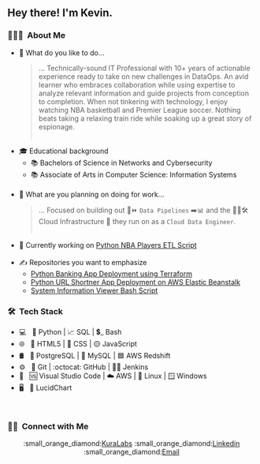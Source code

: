 <h2> Hey there! I'm Kevin.</h2>

<h3> 👨🏻‍💻 &nbsp;About Me </h3>

- 🤔 What do you like to do...
    > ... Technically-sound IT Professional with 10+ years of actionable experience ready to take on new challenges in DataOps. An avid learner who embraces collaboration while using expertise to analyze relevant information and guide projects from conception to completion. When not tinkering with technology, I enjoy watching NBA basketball and Premier League soccer. Nothing beats taking a relaxing train ride while soaking up a great story of espionage.<br><br>
- 🎓 Educational background
    * :books: Bachelors of Science in Networks and Cybersecurity
    * :books: Associate of Arts in Computer Science: Information Systems<br><br>
- 💼 What are you planning on doing for work...
    > ... Focused on building out :1234::fast_forward: `Data Pipelines` :arrow_right::bar_chart: and the :construction_worker_man::hammer_and_wrench: Cloud Infrastructure :construction: they run on as a `Cloud Data Engineer`.<br><br>
- 🌱 Currently working on [Python NBA Players ETL Script](https://github.com/kaedmond24/python_nba_player_api_to_csv_script)<br><br>
- ✍️ Repositories you want to emphasize
    * [Python Banking App Deployment using Terraform](https://github.com/kaedmond24/python_banking_app_deployment_5)
    * [Python URL Shortner App Deployment on AWS Elastic Beanstalk](https://github.com/kaedmond24/python_url_shortener_app_deployment_3)
    * [System Information Viewer Bash Script](https://github.com/kaedmond24/Build-Script-3)

<h3> 🛠 &nbsp;Tech Stack</h3>

- 💻 &nbsp;
:snake: Python | 
:chart_with_upwards_trend: SQL | 
:heavy_dollar_sign:_ Bash
- 🌐 &nbsp;
:red_circle: HTML5 | 
:large_blue_circle: CSS | 
:yellow_circle: JavaScript
- 🛢 &nbsp;
:elephant: PostgreSQL | 
:dolphin: MySQL | 
:blue_square: AWS Redshift
- ⚙️ &nbsp;
:link: Git | 
:octocat: GitHub | 
:man_in_tuxedo: Jenkins
- 🔧 &nbsp;
:vs: Visual Studio Code | 
:cloud: AWS | 
:penguin: Linux | 
:window: Windows
- 🖥 &nbsp;
:triangular_ruler: LucidChart

<br/>

<h3> 🤝🏻 &nbsp;Connect with Me </h3>

<p align="center">
:small_orange_diamond:<a href="www.kuralabs.org">KuraLabs</a>
:small_orange_diamond:<a href="www.linkedin.com/in/kedmond24">Linkedin</a>
:small_orange_diamond:<a href="kaedmond24@gmail.com">Email</a>
</p>
